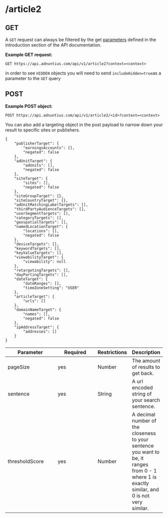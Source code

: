 # /article2

## GET

A `GET` request can always be filtered by the get [parameters](http://docs.adnuntius.com/api/api-requests) defined in the introduction section of the API documentation.

**Example GET request:**

```http
GET https://api.adnuntius.com/api/v1/article2?context=<context>
```

in order to see `HIDDEN` objects you will need to send `includeHidden=true`as a parameter to the `GET` query

## POST

**Example POST object:**

```http
POST https://api.adnuntius.com/api/v1/article2/<id>?context=<context>
```

You can also add a targeting object in the post payload to narrow down your result to specific sites or publishers.

```
{
    "publisherTarget": {
        "earningsAccounts": [],
        "negated": false
    },
    "adUnitTarget": {
        "adUnits": [],
        "negated": false
    },
    "siteTarget": {
        "sites": [],
        "negated": false
    },
    "siteGroupTarget": {},
    "siteCountryTarget": {},
    "adUnitMatchingLabelTargets": [],
    "thirdPartyAudienceTargets": [],
    "userSegmentTargets": [],
    "categoryTargets": [],
    "geospatialTargets": [],
    "namedLocationTarget": {
        "locations": [],
        "negated": false
    },
    "deviceTargets": [],
    "keywordTargets": [],
    "keyValueTargets": [],
    "viewabilityTarget": {
        "viewability": null
    },
    "retargetingTargets": [],
    "dayPartingTargets": [],
    "dateTarget": {
        "dateRanges": [],
        "timeZoneSetting": "USER"
    },
    "articleTarget": {
        "urls": []
    },
    "domainNameTarget": {
        "names": [],
        "negated": false
    },
    "ipAddressTarget": {
        "addresses": []
    }
}
```



<table><thead><tr><th width="159">Parameter</th><th width="133">Required</th><th>Restrictions</th><th>Description</th></tr></thead><tbody><tr><td>pageSize</td><td>yes</td><td>Number</td><td>The amount of results to get back.</td></tr><tr><td>sentence</td><td>yes</td><td>String</td><td>A url encoded string of your search sentence.</td></tr><tr><td>thresholdScore</td><td>yes</td><td>Number</td><td>A decimal number of the closeness to your sentence you want to be, it ranges from 0 - 1 where 1 is exactly similar, and 0 is not very similar.</td></tr></tbody></table>

